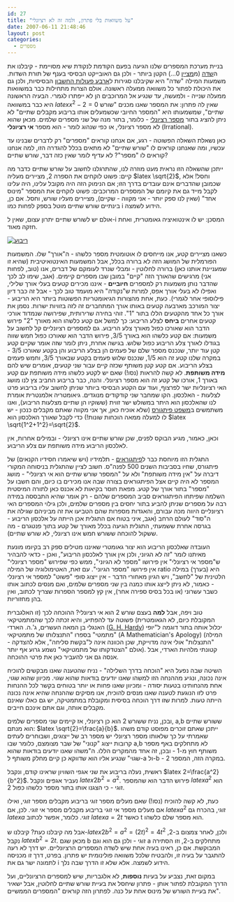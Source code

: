 ```yaml
---
id: 27
title: "על משוואות בלי פתרון, ולמה זה לא רציונלי"
date: 2007-06-11 21:48:46
layout: post
categories: 
  - מספרים
---
```

בניית מערכת המספרים שלנו הגיעה בפעם הקודמת לנקודת שיא מסויימת - קיבלנו את ה<a href="http://he.wikipedia.org/wiki/%D7%A9%D7%93%D7%94_%28%D7%9E%D7%91%D7%A0%D7%94_%D7%90%D7%9C%D7%92%D7%91%D7%A8%D7%99%29">שדה</a> (מ<a href="http://he.wikipedia.org/wiki/%D7%9E%D7%90%D7%A4%D7%99%D7%99%D7%9F_%D7%A9%D7%9C_%D7%A9%D7%93%D7%94">מציין</a> 0...) הקטן ביותר - ולכן גם האובייקט הבסיסי בענף של תורת השדות. משמעות המילה "שדה" היא שקיבלנו סגירות ל<a href="http://he.wikipedia.org/wiki/%D7%90%D7%A8%D7%91%D7%A2_%D7%A4%D7%A2%D7%95%D7%9C%D7%95%D7%AA_%D7%94%D7%97%D7%A9%D7%91%D7%95%D7%9F">ארבע פעולות החשבון</a> הבסיסיות, ולכן גם את היכולת לפתור כל משוואה ממעלה ראשונה. אולם הצרות מתחילות כבר במשוואות ממעלה שנייה - ולמעשה, עד שנגיע אל המרוכבים הן לא ייפתרו לגמרי. הבעיה הראשונה היא כבר במשוואה $latex x^2-2=0$ שאין לה פתרון: את המספר שאנו מכנים "שורש שתיים", שמשמעותו היא "המספר החיובי שכשמעלים אותו בריבוע מקבלים שתיים" לא ניתן להציג בתור <a href="http://he.wikipedia.org/wiki/%D7%9E%D7%A1%D7%A4%D7%A8_%D7%A8%D7%A6%D7%99%D7%95%D7%A0%D7%9C%D7%99">מספר רציונלי</a> - כלומר, בתור מנה של שני מספרים שלמים. מכאן שהוא לא מספר רציונלי, או כפי שנהוג לומר - הוא מספר <strong>אי רציונלי</strong> (Irrational).

כאן נשאלת השאלה הפשוטה - רגע, אם אנחנו קוראים "מספרים" רק לדברים שבנינו עד עכשיו, ומה שאנחנו קוראים לו "שורש שתיים" לא מתאים בכלל להגדרה הזו, למה אנחנו קוראים לו "מספר"? לא עדיף לומר שאין כזה דבר, שורש שתיים?

ייתכן שהשאלה הזו נראית מעט מוזרה לנו, שהתרגלנו לחשוב על שורש שתיים כדבר מה קיים: פשוט לוקחים את הספרה 2, מציירים מעליה $latex \sqrt{2}$, וחסל! אלא שכמובן שהדברים אינם עובדים בדרך הזו; אם הנימוק הזה היה מקובל עלינו, היה עלינו לקבל מייד גם את קיומם של המספרים המרוכבים: פשוט לוקחים את המספר "מינוס אחד" (שאין לנו ספק יותר - אני מקווה - שקיים), מציירים מעליו שורש, וחסל. אם כן, בינתיים שורש שתיים מוטל בספק לפחות כמו i הידוע לשמצה.

אולם יש לשורש שתיים יתרון עצום, שאין ל-i המסכן: יש לו אינטואיציה גאומטרית, ואחת חזקה מאוד.

<a title="ריבוע" href="http://www.gadial.net/wp-content/uploads/2007/06/square.png"><img alt="ריבוע" src="http://www.gadial.net/wp-content/uploads/2007/06/square.png" /></a>

כשאנו מציירים קטע, אנו מייחסים לו אוטומטית מספר כלשהו - ה"אורך" שלו. המשמעות הפורמלית של המושג הזה לא ברורה בכלל, אבל המשמעות האינטואיטיבית (שהיא זו שמעניינת אותנו כאן) ברורה לחלוטין - ומבלי שנרד לעומקם של דברים, אנו (טוב, לפחות אני) מרגישים שהאורך הזה "קיים" במובן שבו מספרים קיימים. (אגב, שימו לב לכך שהדבר נותן משמעות רק למספרים <strong>חיוביים</strong> - איננו מכירים קטעים בעלי אורך שלילי, ואפילו לא בעלי אורך אפס, למרות ש"נקודה" היא מועמד טוב לכך - אבל זה כבר דיון פילוסופי אחר לגמרי).
כעת, אחת מהצורות הגיאומטריות הפשוטות ביותר היא הריבוע - יצור המורכב מארבעה קטעים באותו אורך המתחברים זה לזה בזוויות ישרות. נסמן את אורך כל אחד מהקטעים הללו בתור "1". זוהי בחירה שרירותית, שפירושה שנמדוד אורכי קטעים אחרים <strong>ביחס</strong> לצלע הריבוע: כך למשל אם קטע כלשהו הוא מאורך "2" פירוש הדבר הוא שאורכו כפול מאורך צלע הריבוע. גם למספרים רציונליים קל לחשוב על משמעות: אם קטע כלשהו הוא באורך 3/5, פירוש הדבר הוא שאורכו כפול חמש שווה בגודלו לאורך צלע הריבוע כפול שלוש. בגישה אחרת, ניתן לומר שזה אומר שקיים קטע קטן עוד יותר, שנכנס מספר שלם של פעמים הן בצלע הריבוע והן בקטע שאורכו 3/5 - במקרה שלנו קטע זה הוא 1/5, שנכנס שלוש פעמים בקטע שבאורך 3/5, וחמש פעמים בצלע הריבוע. אם קטע קטן משותף שכזה קיים עבור שני קטעים, אומרים שיש להם <strong>מידה משותפת</strong>. לא קשה להראות (נסו!) שאם יש לקטע כלשהו מידה משותפת עם קטע באורך 1, אורכו של קטע זה הוא מספר רציונלי.
והנה, כבר בריבוע החביב צץ לנו מושג האי רציונליות ישר לפרצוף, ועוד עם הקטע הבסיסי ביותר שניתן לחשוב עליו בריבוע פרט לצלעות - האלכסון. הקו שמחבר שני קודקודים מנוגדים. גיאומטריה אלמנטרית אומרת לנו שהאלכסון הוא היתר במשולש ישר זווית (ששוקיו הן שתיים מצלעות הריבוע), ואנו משתמשים ב<a href="http://he.wikipedia.org/wiki/%D7%9E%D7%A9%D7%A4%D7%98_%D7%A4%D7%99%D7%AA%D7%92%D7%95%D7%A8%D7%A1">משפט פיתגורס</a> (שלא אוכיח כאן, אך אני מקווה שאתם מקבלים כנכון - יש לו למעלה ממאה הוכחות שונות!) כדי לקבל שאורך האלכסון הוא $latex \sqrt{1^2+1^2}=\sqrt{2}$.

וכאן, כאמור, מגיע הבוקס לפנים, שכן שורש שתיים אינו רציונלי - ובמילים אחרות, אין לאלכסון הריבוע מידה משותפת עם צלע הריבוע.

התגלית הזו מיוחסת כבר ל<a href="http://he.wikipedia.org/wiki/%D7%94%D7%90%D7%A1%D7%9B%D7%95%D7%9C%D7%94_%D7%94%D7%A4%D7%99%D7%AA%D7%92%D7%95%D7%A8%D7%90%D7%99%D7%AA">פיתגוראים</a> - תלמידיו (ויש שיאמרו חסידיו הקנאים) של פיתגורס, שחיו בסביבות השנים 500 לפנה"ס. חשוב לציין שהתגלית בניסוחה המקורי דיברה על "אין מידה משותפת" ולא על "המספר שורש שתיים הוא אי רציונלי" - מושג המספר לא היה קיים אצל הפיתגוראים בצורה שבה אנו מכירים בו כיום, והם חשבו על "מספר" בתור אורך של קטע. מפאת חוסר בקיאות לא אכנס כאן לתורה המיסטית השלמה שפיתחו הפיתגוראים סביב המספרים שלהם - רק אומר שהיא התבססה במידה רבה על מספרים שניתן להביע בתור יחסים בין מספרים שלמים, ולכן גילוי המספרים האי רציונליים היווה מכה עבורם, והאגדות מספרות שהם הטביעו את זה מביניהם שגילה את ה"סוד" לעולם הרחב (אגב, איני בטוח אם התגלית אכן הייתה על אלכסון הריבוע - בגרסה אחרת ששמעתי, התגלית הגיעה בכלל מאורך של קטע בתוך פנטגרם - מה ששקול להוכחה ששורש חמש אינו רציונלי, לא שורש שתיים).

העובדה שאלכסון הריבוע הוא יצור גאומטרי שאיננו מטילים ספק רב בקיומו מונעת מאיתנו לומר "זה לא הגיוני, ולכן אין אורך לאלכסון הריבוע", ואכן - כדאי להבהיר ש"מספר אי רציונלי" אין פירושו "מספר לא הגיוני", ממש כפי שפירוש "מספר רציונלי" אין פירושו "מספר הגיוני". עם זאת, האטימולוגיה של המילה ratio היא (בערך) במילה הלטינית של "לחשב", ויש הגיון מאחורי הדבר - אין ייצוג סופי "פשוט" למספר אי רציונלי - כאמור, לא ניתן לייצג אותו כמנה בין שני מספרים שלמים, ואם מנסים לכתוב אותו כשבר עשרוני (או בכל בסיס ספירה אחר), אין קץ למספר הספרות שצריך לכתוב, ואין בהן מחזוריות.

טוב ויפה, אבל <strong>למה</strong> בעצם שורש 2 הוא אי רציונלי? ההוכחה לכך (זו האלגברית המקובלת כיום, לא הגאומטרית) פשוטה עד להפתיע, והיא זכתה לכך שהמתמטיקאי האנגלי בן המאה העשרים, ג'.ה. הארדי (<a title="G. H. Hardy" href="http://en.wikipedia.org/wiki/G._H._Hardy">G. H. Hardy</a>) יכלול אותה בתור דוגמה ל"יופי מתמטי" בספרו "התנצלותו של מתמטיקאי" (A Mathematician's Apology) (המילה "התנצלות" אולי אינה מדוייקת, שכן הכוונה אינה ל"בקשת סליחה", אלא להצדקה - אולם "הצטדקותו של מתמטיקאי" נשמע גרוע אף יותר). קטונתי מלהיות הארדי, אבל אנסה גם אני להעביר כאן את פרטי ההוכחה.

השיטה שבה נפעל היא "הוכחה בדרך השלילה" - נניח שהטענה שאנו מבקשים להוכיח אינה נכונה, ונגיע מההנחה הזו למשהו שאנו יודעים בודאות שהוא שגוי. מכיוון שהוא שגוי, אחת מהנחותינו בטעות יסודה - ומכיוון שאנו פחות או יותר בטוחים בקשר לכל ההנחות פרט לזו הנוגעת לטענה שאנו מנסים להוכיח, אנו מסיקים שההנחה שהיא אינה נכונה הייתה טעות. למרות שזו דרך הוכחה בסיסית ומקובלת במתמטיקה, יש גם כאלו שאינם מקבלים אותה, וגם אתם אינכם חייבים.

ובכן, נניח ששורש 2 הוא כן רציונלי, אז קיימים שני מספרים שלמים, a,b ששורש שתיים הוא מנתם: $latex \sqrt{2}=\frac{a}{b}$. ייתכן שאתם זוכרים מפוסט קודם משהו שאמרתי על כך שלאותו מספר רציונלי יש מספר רב של ייצוגים, ושבוחרים לעתים קרובות ייצוג "קנוני" של שבר מצומצם, כלומר שבו a,b לא מתחלקים באף מספר משותף חוץ מ-1 - ובכן, זה אחד מהמקרים הללו. ה"משהו שאנו יודעים בודאות שהוא שגוי" שנגיע אליו הוא שדווקא כן קיים מחלק משותף ל-a ול-b - במקרה הזה, המספר 2.

ראשית, נעלה בריבוע את שני אגפי השוויון שראינו קודם, ונקבל $latex 2=\frac{a^2}{b^2}$. נעביר אגפים ונקבל $latex 2b^2=a^2$. פירוש הדבר הוא שהמספר $latex a^2$ הוא זוגי - כי הצגנו אותו בתור מספר כלשהו כפול 2.

כעת, לא קשה להוכיח (נסו!) שאם מעלים מספר זוגי בריבוע מקבלים מספר זוגי, ואילו אם מעלים מספר אי זוגי בריבוע מקבלים מספר אי זוגי. לכן, אם $latex a^2$ זוגי, בהכרח גם $latex a$ זוגי. כלומר, אפשר לכתוב $latex a=2t$ כאשר t הוא מספר שלם כלשהו.

אבל מה קיבלנו כעת? קיבלנו ש-$latex 2b^2=a^2=(2t)^2=4t^2$ ולכן, לאחר צמצום ב-2, נקבל $latex b^2=2t$. מכאן שגם b זוגי - ולכן גם הוא וגם a מתחלקים ב-2, וזו הסתירה המבוקשת.
אם כן, ראינו בעיה אחת שיש לשדה המספרים הרציונליים. יש דרך לא רעה להתגבר על בעיה זו, ולהבטיח שלכל משוואה פולינומית יש פתרון. בפרט, דרך זו מכניסה לתמונה ישר גם את i הידוע לשמצה. אלא שלא זו הדרך שבה נלך.

במקום זאת, נצביע על בעיות <strong>נוספות</strong>, לא אלגבריות, שיש למספרים הרציונליים, ועל הדרך המקובלת לפתור אותן - פתרון שיחסל את בעיית שורש שתיים לחלוטין, אבל ישאיר את בעיית השורש של מינוס אחת על כנה. לפתרון הזה קוראים "המספרים הממשיים".
